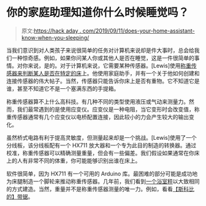 # 你的家庭助理知道你什么时候睡觉吗？

> 原文:[https://hack aday . com/2019/09/11/does-your-home-assistant-know-when-you-sleeping/](https://hackaday.com/2019/09/11/does-your-home-assistant-know-when-you-are-sleeping/)

当我们意识到对人类孩子来说很简单的任务对计算机来说却是件大事时，总会给我们一种惊奇感。例如，如果你问某人你或其他人是否在睡觉，这是一件很简单的事情。对你来说，是的。对于计算机来说，它需要某种传感器。[Lewis]使用[称重传感器来判断某人是否在特定的床](https://everythingsmarthome.co.uk/howto/building-a-bed-occupancy-sensor-for-home-assistant/)上。他使用家庭助手，并有一个关于他如何创建和连接传感器的伟大帖子。当然，传感器只能告诉你床上是否有重物。它不知道它是谁，甚至不知道它不是一个塞满东西的手提箱。

称重传感器算不上什么高科技。有几种不同的类型使用液压或气动来测量力。然而，我们最常遇到的是使用应变仪。应变仪是一种电阻，当它变形时会改变值，称重传感器通常有几个应变仪以电桥配置连接，因此较小的力会产生较大的输出变化。

虽然桥式电路有利于提高灵敏度，但测量起来却是一个挑战。[Lewis]使用了一个分线板，该分线板配有一个 HX711 放大器和一个专为此目的制造的转换器。通过校准，称重传感器可以精确测量重量，但会有一些偏差。我们假设如果通常在你床上的人有非常不同的体重，你可能能够识别出谁在床上。

软件很简单，因为 HX711 有一个可用的 Arduino 库。最困难的部分可能是成功地为床腿制造一个脚轮来推动称重传感器。几年前，我们看到[一个浴室秤](https://hackaday.com/2017/09/21/load-cells-tell-you-to-lay-off-the-donuts/)以大致相同的方式建造。当然，重量并不是称重传感器测量的唯一力。例如，看看[【斯科比的】带锯](https://hackaday.com/2017/01/28/bandsaw-tension-gauge-uses-raspberry-pi-and-load-cell/)。